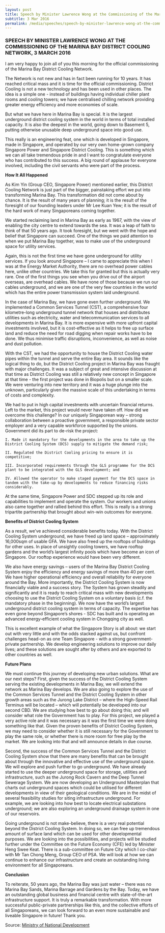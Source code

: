 ```yaml
---
layout: post
title: Speech by Minister Lawrence Wong at the Commissioning of the Marina Bay District Cooling Network, 3 March 2016
subtitle: 3 Mar 2016
permalink: /media/speeches/speech-by-minister-lawrence-wong-at-the-commissioning-of-the-marina-bay-district-cooling-network-3-march-2016
---
```


### SPEECH BY MINISTER LAWRENCE WONG AT THE COMMISSIONING OF THE MARINA BAY DISTRICT COOLING NETWORK, 3 MARCH 2016

I am very happy to join all of you this morning for the official commissioning of the Marina Bay District Cooling Network.
 
The Network is not new and has in fact been running for 10 years. It has reached critical mass and it is time for the official commissioning. District Cooling is not a new technology and has been used in other places. The idea is a simple one - instead of buildings having individual chiller plant rooms and cooling towers; we have centralised chilling network providing greater energy efficiency and more economies of scale. 

But what we have here in Marina Bay is special. It is the largest underground district cooling system in the world in terms of total installed capacity. It is also the deepest in the world, going down to Basement 5, putting otherwise unusable deep underground space into good use. 

This really is an engineering feat, one which is developed in Singapore, made in Singapore, and operated by our very own home-grown company Singapore Power and Singapore District Cooling. This is something which we can all take tremendous pride in and I want to congratulate everyone who has contributed to this success. A big round of applause for everyone involved, including the civil servants who were part of the process.

**How It All Happened**

As Kim Yin (Group CEO, Singapore Power) mentioned earlier, this District Cooling Network is just part of the bigger, painstaking effort we put into transforming Marina Bay. This transformation did not come about by chance. It is the result of many years of planning; it is the result of the foresight of our founding leaders under Mr Lee Kuan Yew; it is the result of the hard work of many Singaporeans coming together. 

We started reclaiming land in Marina Bay as early as 1967, with the view of enabling the city centre to extend towards the sea. It was a leap of faith to think of that 50 years ago. It took foresight, but we went with the hope and belief that Singapore can succeed. One of the things we paid attention to when we put Marina Bay together, was to make use of the underground space for utility services. 

Again, this is not the first time we have gone underground for utility services. If you look around Singapore – I came to appreciate this when I was at the Energy Market Authority, there are no overhead power cables here, unlike other countries. We take this for granted but this is actually very rare. One of the first things you see when you drive out of the airport overseas, are overhead cables. We have none of those because we run our cables underground, and we are one of the very few countries in the world which has the entire power transmission system laid underground. 

In the case of Marina Bay, we have gone even further underground. We implemented a Common Services Tunnel (CST), a comprehensive four kilometre-long underground tunnel network that houses and distributes utilities such as electricity, water and telecommunication services to all developments in Marina Bay. It is more expensive with more upfront capital investments involved, but it is cost-effective as it helps to free up surface land and reduce the need for road digging when repair works have to be done. We thus minimise traffic disruptions, inconvenience, as well as noise and dust pollution. 

With the CST, we had the opportunity to house the District Cooling water pipes within the tunnel and serve the entire Bay area. It sounds like the logical thing to do, but the District Cooling project in Marina Bay was fraught with major challenges. It was a subject of great and intensive discussion at that time as District Cooling was still a relatively new concept in Singapore at that time - the first project was done in Biopolis but on a smaller scale. We were venturing into new territory and it was a huge plunge into the unknown, particularly given the massive scale of this undertaking in terms of costs and complexity. 

We had to put in high capital investments with uncertain financial returns. Left to the market, this project would never have taken off. How did we overcome this challenge? In our uniquely Singaporean way – strong collaboration between a proactive government, a responsible private sector employer and a very capable workforce supported by the unions. Government did its part to de-risk the project: 

    I. Made it mandatory for the developments in the area to take up the District Cooling System (DCS) supply to mitigate the demand risk; 

    II. Regulated the District Cooling pricing to ensure it is competitive; 

    III. Incorporated requirements through the GLS programme for the DCS plant to be integrated with the GLS development; and 

    IV. Allowed the operator to make staged payment for the DCS space in tandem with the take-up by developments to reduce financing risks considerably.

At the same time, Singapore Power and SDC stepped up its role and capabilities to implement and operate the system. Our workers and unions also came together and rallied behind this effort. This is really is a strong tripartite partnership that brought about win-win outcomes for everyone. 


**Benefits of District Cooling System**

As a result, we’ve achieved considerable benefits today. With the District Cooling System underground, we have freed up land space – approximately 16,000sqm of usable GFA. We have also freed up the rooftops of buildings for other uses. In place of unsightly cooling towers, we have rooftop gardens and the world’s largest infinity pools which have become an icon of Singapore. Our rooftop experience would have been very different. 

We also have energy savings – users of the Marina Bay District Cooling System enjoy the efficiency and energy savings of more than 40 per cent. We have higher operational efficiency and overall reliability for everyone around the Bay. More importantly, the District Cooling System is now financially viable and a success story. The System has grown steadily and significantly and it is ready to reach critical mass with new developments choosing to use the District Cooling System on a voluntary basis (c.f. the mandatory phase in the beginning). We now have the world’s largest underground district cooling system in terms of capacity. The expertise has even gone beyond Singapore’s shores - SDC has built and is operating an advanced energy-efficient cooling system in Chongqing city as well. 

This is excellent example of what the Singapore Story is all about: we start out with very little and with the odds stacked against us, but confront challenges head-on as one Team Singapore - with a strong government-private partnership. We develop engineering solutions to improve our daily lives; and these solutions are sought after by others and are exported to other countries as well.

**Future Plans**

We must continue this journey of developing new urban solutions. What are our next steps? First, given the success of the District Cooling System serving the existing developments in Marina Bay, we will extend the network as Marina Bay develops. We are also going to explore the use of the Common Services Tunnel and the District Cooling System in other growth areas such as the Jurong Lake District – where the High-Speed Rail Terminus will be located – which will potentially be developed into our second CBD. We are studying how best to go about doing this; and will consider what role the Government has to play. For this project, we played a very active role and it was necessary as it was the first time we were doing something like that. Given the proven benefits of District Cooling System, we may need to consider whether it is still necessary for the Government to play the same role, or whether there is more room for free play by the market. We are looking into that and will announce details in due course. 

Second, the success of the Common Services Tunnel and the District Cooling System show that there are many benefits that can be brought about through the innovative and effective use of the underground space. We will explore and push further to go underground. We have already started to use the deeper underground space for storage, utilities and infrastructure, such as the Jurong Rock Cavern and the Deep Tunnel Sewerage System. We are now developing an Underground Masterplan that charts out underground spaces which could be utilised for different developments in view of their geological conditions. We are in the midst of several feasibility studies for siting infrastructure underground. For example, we are looking into how best to locate electrical substations underground; we are also exploring an underground drainage system in one of our reservoirs. 

Going underground is not make-believe, there is a very real potential beyond the District Cooling System. In doing so, we can free up tremendous amount of surface land which can be used for other developmental purposes. We are looking into the possibilities, and projects will be studied further under the Committee on the Future Economy (CFE) led by Minister Heng Swee Keat. There is a sub-committee on Future City which I co-chair with Mr Tan Chong Meng, Group CEO of PSA. We will look at how we can continue to enhance our infrastructure and create an outstanding living environment for all Singaporeans.

**Conclusion**

To reiterate, 50 years ago, the Marina Bay was just water – there was no Marina Bay Sands, Marina Barrage and Gardens by the Bay. Today, we have an outstanding global business and financial centre with state-of-the-art infrastructure support. It is truly a remarkable transformation. With more successful public-private partnerships like this, and the collective efforts of all Singaporeans, we can look forward to an even more sustainable and liveable Singapore in future! Thank you.

Source: [<a href="https://www.mnd.gov.sg/" target="_blank">Ministry of National Development</a>](https://www.mnd.gov.sg/)